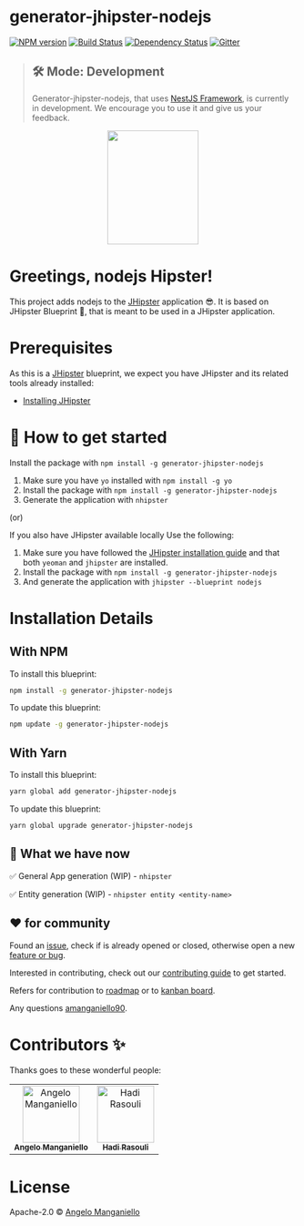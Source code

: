 # generator-jhipster-nodejs
[![NPM version][npm-image]][npm-url] [![Build Status][travis-image]][travis-url] [![Dependency Status][daviddm-image]][daviddm-url] [![Gitter](https://badges.gitter.im/generator-jhipster-nodejs/community.svg)](https://gitter.im/generator-jhipster-nodejs/community?utm_source=badge&utm_medium=badge&utm_campaign=pr-badge)

> ## 🛠 Mode: Development
>
> Generator-jhipster-nodejs, that uses [NestJS Framework](https://nestjs.com/), is currently in development. We encourage you to use it and give us your feedback.

<div align="center">
	<a href="https://github.com/jhipster/generator-jhipster-nodejs">
		<img width="160" height="200" src="https://github.com/jhipster/generator-jhipster-nodejs/blob/master/logo-nhipster.png">
	</a>
</div>


# Greetings, nodejs Hipster!

This project adds nodejs to the [JHipster](https://www.jhipster.tech/) application 😎. It is based on JHipster Blueprint 🔵, that is meant to be used in a JHipster application.


# Prerequisites

As this is a [JHipster](https://www.jhipster.tech/) blueprint, we expect you have JHipster and its related tools already installed:

- [Installing JHipster](https://www.jhipster.tech/installation/)

# 🚀 How to get started

Install the package with `npm install -g generator-jhipster-nodejs`
1. Make sure you have `yo` installed with `npm install -g yo`
2. Install the package with `npm install -g generator-jhipster-nodejs`
3. Generate the application with `nhipster`

(or)

If you also have JHipster available locally Use the following:

1. Make sure you have followed the [JHipster installation guide](https://www.jhipster.tech/installation) and that both `yeoman` and `jhipster` are installed.
2. Install the package with `npm install -g generator-jhipster-nodejs`
3. And generate the application with `jhipster --blueprint nodejs`


# Installation Details

## With NPM

To install this blueprint:

```bash
npm install -g generator-jhipster-nodejs
```

To update this blueprint:

```bash
npm update -g generator-jhipster-nodejs
```

## With Yarn

To install this blueprint:

```bash
yarn global add generator-jhipster-nodejs
```

To update this blueprint:

```bash
yarn global upgrade generator-jhipster-nodejs
```

## 🚦 What we have now

✅ General App generation (WIP)
    - `nhipster`

✅ Entity generation (WIP)
    - `nhipster entity <entity-name>`

## ❤️ for community

Found an [issue](https://github.com/jhipster/generator-jhipster-nodejs/issues), check if is already opened or closed, otherwise open a new [feature or bug](https://github.com/jhipster/generator-jhipster-nodejs/issues/new/choose).

Interested in contributing, check out our [contributing guide](https://github.com/jhipster/generator-jhipster-nodejs/blob/master/CONTRIBUTING.md) to get started.

Refers for contribution to [roadmap](https://github.com/jhipster/generator-jhipster-nodejs/blob/master/ROADMAP.md) or to [kanban board](https://github.com/jhipster/generator-jhipster-nodejs/projects/1?fullscreen=true).

Any questions [amanganiello90](mailto:angelo.mang@libero.it).


# Contributors ✨

Thanks goes to these wonderful people:

<table><tr><td align="center"><a href="https://github.com/amanganiello90"><img src="https://avatars3.githubusercontent.com/u/20536757?s=400&v=4" width="100px;" alt="Angelo Manganiello"/><br /><sub><b>Angelo Manganiello</b></sub></a></td><td align="center"><a href="https://github.com/hadirsa"><img src="https://avatars2.githubusercontent.com/u/3942854?s=400&v=4" width="100px;" alt="Hadi Rasouli"/><br /><sub><b>Hadi Rasouli</b></sub></a></td></tr></table>


# License

Apache-2.0 © [Angelo Manganiello](https://github.com/amanganiello90)


[npm-image]: https://img.shields.io/npm/v/generator-jhipster-nodejs.svg
[npm-url]: https://npmjs.org/package/generator-jhipster-nodejs
[travis-image]: https://travis-ci.com/jhipster/generator-jhipster-nodejs.svg?branch=master
[travis-url]: https://travis-ci.com/jhipster/generator-jhipster-nodejs
[daviddm-image]: https://david-dm.org/jhipster/generator-jhipster-nodejs.svg?theme=shields.io
[daviddm-url]: https://david-dm.org/jhipster/generator-jhipster-nodejs
